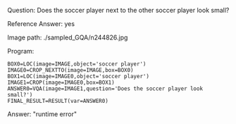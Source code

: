 Question: Does the soccer player next to the other soccer player look small?

Reference Answer: yes

Image path: ./sampled_GQA/n244826.jpg

Program:

```
BOX0=LOC(image=IMAGE,object='soccer player')
IMAGE0=CROP_NEXTTO(image=IMAGE,box=BOX0)
BOX1=LOC(image=IMAGE0,object='soccer player')
IMAGE1=CROP(image=IMAGE0,box=BOX1)
ANSWER0=VQA(image=IMAGE1,question='Does the soccer player look small?')
FINAL_RESULT=RESULT(var=ANSWER0)
```
Answer: "runtime error"

